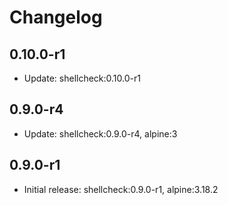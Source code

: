 # Changelog

## 0.10.0-r1

- Update: shellcheck:0.10.0-r1

## 0.9.0-r4

- Update: shellcheck:0.9.0-r4, alpine:3

## 0.9.0-r1

- Initial release: shellcheck:0.9.0-r1, alpine:3.18.2

